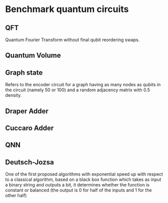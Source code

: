 # Benchmark quantum circuits

## QFT

Quantum Fourier Transform without final qubit reordering swaps.
## Quantum Volume

## Graph state

Refers to the encoder circuit for a graph having as many nodes as qubits in the circuit (namely 50 or 100) and a random adjacency matrix with 0.5 density. 
## Draper Adder

## Cuccaro Adder

##  QNN

## Deutsch-Jozsa

One of the first proposed algorithms with exponential speed up with respect to a classical algorithm, based on a black box function which takes as input a binary string and outputs a bit, it determines whether the function is constant or balanced (the output is 0 for half of the inputs and 1 for the other half)
